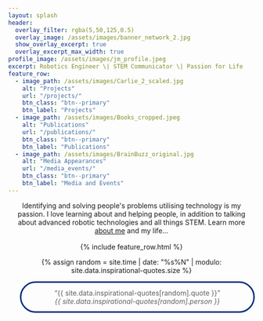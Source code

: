 ```yaml
---
layout: splash
header:
  overlay_filter: rgba(5,50,125,0.5)
  overlay_image: /assets/images/banner_network_2.jpg
  show_overlay_excerpt: true
  overlay_excerpt_max_width: true
profile_image: /assets/images/jm_profile.jpeg
excerpt: Robotics Engineer \| STEM Communicator \| Passion for Life
feature_row:
  - image_path: /assets/images/Carlie_2_scaled.jpg
    alt: "Projects"
    url: "/projects/"
    btn_class: "btn--primary"
    btn_label: "Projects"
  - image_path: /assets/images/Books_cropped.jpeg
    alt: "Publications"
    url: "/publications/"
    btn_class: "btn--primary"
    btn_label: "Publications"
  - image_path: /assets/images/BrainBuzz_original.jpg
    alt: "Media Appearances"
    url: "/media_events/"
    btn_class: "btn--primary"
    btn_label: "Media and Events"  
---
```


<center>
<p style="margin-bottom: 1rem;">
Identifying and solving people's problems utilising technology is my passion. I love learning about and helping people, in addition to talking about advanced robotic technologies and all things STEM. Learn more <a href="/about_me">about me</a> and my life...
</p>
<center>

{% include feature_row.html %}


<!-- <center>
<em>""</em> - 
<center> -->

{% assign random = site.time | date: "%s%N" | modulo: site.data.inspirational-quotes.size %}
<blockquote style="background-color: rgba(0, 46, 125, 0); padding: 0.75rem; border: 0.25em solid #002E7D; border-radius: 2rem;">&ldquo;{{ site.data.inspirational-quotes[random].quote }}&rdquo; <br><cite>{{ site.data.inspirational-quotes[random].person }}</cite></blockquote>

<!-- {% include quotes_slider.html %} -->

<!-- {% include carousel.html height="50" unit="%" duration="7" %} -->